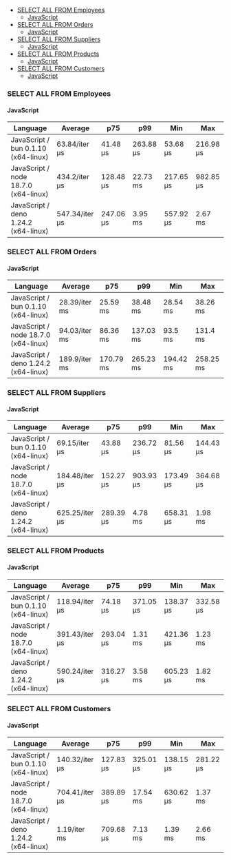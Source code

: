 <script src="https://cdn.jsdelivr.net/npm/apexcharts"></script>
- [SELECT ALL FROM Employees](#sqlite-SELECT-ALL-FROM-Employees)
    - [JavaScript](#sqlite-SELECT-ALL-FROM-Employees-javascript)
- [SELECT ALL FROM Orders](#sqlite-SELECT-ALL-FROM-Orders)
    - [JavaScript](#sqlite-SELECT-ALL-FROM-Orders-javascript)
- [SELECT ALL FROM Suppliers](#sqlite-SELECT-ALL-FROM-Suppliers)
    - [JavaScript](#sqlite-SELECT-ALL-FROM-Suppliers-javascript)
- [SELECT ALL FROM Products](#sqlite-SELECT-ALL-FROM-Products)
    - [JavaScript](#sqlite-SELECT-ALL-FROM-Products-javascript)
- [SELECT ALL FROM Customers](#sqlite-SELECT-ALL-FROM-Customers)
    - [JavaScript](#sqlite-SELECT-ALL-FROM-Customers-javascript)

### <a name="sqlite-SELECT-ALL-FROM-Employees">SELECT ALL FROM Employees</a>

#### <a name="sqlite-SELECT-ALL-FROM-Employees-javascript">JavaScript</a>

| Language                             | Average        | p75       | p99       | Min       | Max       |
| ------------------------------------ | -------------- | --------- | --------- | --------- | --------- |
| JavaScript / bun 0.1.10 (x64-linux)  | 63.84/iter µs  | 41.48 µs  | 263.88 µs | 53.68 µs  | 216.98 µs |
| JavaScript / node 18.7.0 (x64-linux) | 434.2/iter µs  | 128.48 µs | 22.73 ms  | 217.65 µs | 982.85 µs |
| JavaScript / deno 1.24.2 (x64-linux) | 547.34/iter µs | 247.06 µs | 3.95 ms   | 557.92 µs | 2.67 ms   |


<div id="chart-0"></div>
<script>
new ApexCharts(document.querySelector('#chart-0'), {"chart":{"height":320,"type":"bar","toolbar":{"show":true},"animations":{"enabled":true}},"series":[{"name":"sqlite","data":[{"x":"JavaScript / bun 0.1.10 (x64-linux)","y":63839.66},{"x":"JavaScript / node 18.7.0 (x64-linux)","y":434200.76},{"x":"JavaScript / deno 1.24.2 (x64-linux)","y":547335.79}]}],"stroke":{"width":1,"curve":"straight"},"legend":{"show":false},"xaxis":{"type":"category","labels":{"show":true},"tooltip":{"enabled":false}},"grid":{"row":{"colors":["#F44336","#E91E63","#9C27B0"]},"column":{"colors":["#F44336","#E91E63","#9C27B0"]}}}).render()
</script>

### <a name="sqlite-SELECT-ALL-FROM-Orders">SELECT ALL FROM Orders</a>

#### <a name="sqlite-SELECT-ALL-FROM-Orders-javascript">JavaScript</a>

| Language                             | Average       | p75       | p99       | Min       | Max       |
| ------------------------------------ | ------------- | --------- | --------- | --------- | --------- |
| JavaScript / bun 0.1.10 (x64-linux)  | 28.39/iter ms | 25.59 ms  | 38.48 ms  | 28.54 ms  | 38.26 ms  |
| JavaScript / node 18.7.0 (x64-linux) | 94.03/iter ms | 86.36 ms  | 137.03 ms | 93.5 ms   | 131.4 ms  |
| JavaScript / deno 1.24.2 (x64-linux) | 189.9/iter ms | 170.79 ms | 265.23 ms | 194.42 ms | 258.25 ms |


<div id="chart-1"></div>
<script>
new ApexCharts(document.querySelector('#chart-1'), {"chart":{"height":320,"type":"bar","toolbar":{"show":true},"animations":{"enabled":true}},"series":[{"name":"sqlite","data":[{"x":"JavaScript / bun 0.1.10 (x64-linux)","y":28385006.98},{"x":"JavaScript / node 18.7.0 (x64-linux)","y":94030386.73},{"x":"JavaScript / deno 1.24.2 (x64-linux)","y":189903571.37}]}],"stroke":{"width":1,"curve":"straight"},"legend":{"show":false},"xaxis":{"type":"category","labels":{"show":true},"tooltip":{"enabled":false}},"grid":{"row":{"colors":["#F44336","#E91E63","#9C27B0"]},"column":{"colors":["#F44336","#E91E63","#9C27B0"]}}}).render()
</script>

### <a name="sqlite-SELECT-ALL-FROM-Suppliers">SELECT ALL FROM Suppliers</a>

#### <a name="sqlite-SELECT-ALL-FROM-Suppliers-javascript">JavaScript</a>

| Language                             | Average        | p75       | p99       | Min       | Max       |
| ------------------------------------ | -------------- | --------- | --------- | --------- | --------- |
| JavaScript / bun 0.1.10 (x64-linux)  | 69.15/iter µs  | 43.88 µs  | 236.72 µs | 81.56 µs  | 144.43 µs |
| JavaScript / node 18.7.0 (x64-linux) | 184.48/iter µs | 152.27 µs | 903.93 µs | 173.49 µs | 364.68 µs |
| JavaScript / deno 1.24.2 (x64-linux) | 625.25/iter µs | 289.39 µs | 4.78 ms   | 658.31 µs | 1.98 ms   |


<div id="chart-2"></div>
<script>
new ApexCharts(document.querySelector('#chart-2'), {"chart":{"height":320,"type":"bar","toolbar":{"show":true},"animations":{"enabled":true}},"series":[{"name":"sqlite","data":[{"x":"JavaScript / bun 0.1.10 (x64-linux)","y":69154.28},{"x":"JavaScript / node 18.7.0 (x64-linux)","y":184479.71},{"x":"JavaScript / deno 1.24.2 (x64-linux)","y":625245.45}]}],"stroke":{"width":1,"curve":"straight"},"legend":{"show":false},"xaxis":{"type":"category","labels":{"show":true},"tooltip":{"enabled":false}},"grid":{"row":{"colors":["#F44336","#E91E63","#9C27B0"]},"column":{"colors":["#F44336","#E91E63","#9C27B0"]}}}).render()
</script>

### <a name="sqlite-SELECT-ALL-FROM-Products">SELECT ALL FROM Products</a>

#### <a name="sqlite-SELECT-ALL-FROM-Products-javascript">JavaScript</a>

| Language                             | Average        | p75       | p99       | Min       | Max       |
| ------------------------------------ | -------------- | --------- | --------- | --------- | --------- |
| JavaScript / bun 0.1.10 (x64-linux)  | 118.94/iter µs | 74.18 µs  | 371.05 µs | 138.37 µs | 332.58 µs |
| JavaScript / node 18.7.0 (x64-linux) | 391.43/iter µs | 293.04 µs | 1.31 ms   | 421.36 µs | 1.23 ms   |
| JavaScript / deno 1.24.2 (x64-linux) | 590.24/iter µs | 316.27 µs | 3.58 ms   | 605.23 µs | 1.82 ms   |


<div id="chart-3"></div>
<script>
new ApexCharts(document.querySelector('#chart-3'), {"chart":{"height":320,"type":"bar","toolbar":{"show":true},"animations":{"enabled":true}},"series":[{"name":"sqlite","data":[{"x":"JavaScript / bun 0.1.10 (x64-linux)","y":118941.91},{"x":"JavaScript / node 18.7.0 (x64-linux)","y":391432.46},{"x":"JavaScript / deno 1.24.2 (x64-linux)","y":590237.49}]}],"stroke":{"width":1,"curve":"straight"},"legend":{"show":false},"xaxis":{"type":"category","labels":{"show":true},"tooltip":{"enabled":false}},"grid":{"row":{"colors":["#F44336","#E91E63","#9C27B0"]},"column":{"colors":["#F44336","#E91E63","#9C27B0"]}}}).render()
</script>

### <a name="sqlite-SELECT-ALL-FROM-Customers">SELECT ALL FROM Customers</a>

#### <a name="sqlite-SELECT-ALL-FROM-Customers-javascript">JavaScript</a>

| Language                             | Average        | p75       | p99       | Min       | Max       |
| ------------------------------------ | -------------- | --------- | --------- | --------- | --------- |
| JavaScript / bun 0.1.10 (x64-linux)  | 140.32/iter µs | 127.83 µs | 325.01 µs | 138.15 µs | 281.22 µs |
| JavaScript / node 18.7.0 (x64-linux) | 704.41/iter µs | 389.89 µs | 17.54 ms  | 630.62 µs | 1.37 ms   |
| JavaScript / deno 1.24.2 (x64-linux) | 1.19/iter ms   | 709.68 µs | 7.13 ms   | 1.39 ms   | 2.66 ms   |


<div id="chart-4"></div>
<script>
new ApexCharts(document.querySelector('#chart-4'), {"chart":{"height":320,"type":"bar","toolbar":{"show":true},"animations":{"enabled":true}},"series":[{"name":"sqlite","data":[{"x":"JavaScript / bun 0.1.10 (x64-linux)","y":140320.16},{"x":"JavaScript / node 18.7.0 (x64-linux)","y":704411.58},{"x":"JavaScript / deno 1.24.2 (x64-linux)","y":1189436.91}]}],"stroke":{"width":1,"curve":"straight"},"legend":{"show":false},"xaxis":{"type":"category","labels":{"show":true},"tooltip":{"enabled":false}},"grid":{"row":{"colors":["#F44336","#E91E63","#9C27B0"]},"column":{"colors":["#F44336","#E91E63","#9C27B0"]}}}).render()
</script>

